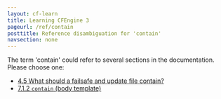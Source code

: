 ```yaml
---
layout: cf-learn
title: Learning CFEngine 3
pageurl: /ref/contain
posttitle: Reference disambiguation for 'contain'
navsection: none
---
```


The term 'contain' could refer to several sections in the documentation. Please choose one:

- [4.5 What should a failsafe and update file contain?](https://cfengine.com/manuals/cf3-reference#What-should-a-failsafe-or-update-file-contain)
- [7.1.2 <code>contain</code> (body template)](https://cfengine.com/manuals/cf3-reference#contain-in-commands)
